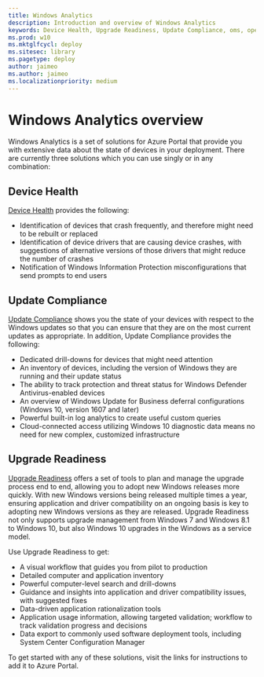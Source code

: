 ```yaml
---
title: Windows Analytics
description: Introduction and overview of Windows Analytics
keywords: Device Health, Upgrade Readiness, Update Compliance, oms, operations management suite, prerequisites, requirements, monitoring, crash, drivers
ms.prod: w10
ms.mktglfcycl: deploy
ms.sitesec: library
ms.pagetype: deploy
author: jaimeo
ms.author: jaimeo
ms.localizationpriority: medium
---
```


# Windows Analytics overview

Windows Analytics is a set of solutions for Azure Portal that provide you with extensive data about the state of devices in your deployment. There are currently three solutions which you can use singly or in any combination:

## Device Health

[Device Health](device-health-get-started.md) provides the following:

- Identification of devices that crash frequently, and therefore might need to be rebuilt or replaced
- Identification of device drivers that are causing device crashes, with suggestions of alternative versions of those drivers that might reduce the number of crashes
- Notification of Windows Information Protection misconfigurations that send prompts to end users


## Update Compliance

[Update Compliance](update-compliance-get-started.md) shows you the state of your devices with respect to the Windows updates so that you can ensure that they are on the most current updates as appropriate. In addition, Update Compliance provides the following:

- Dedicated drill-downs for devices that might need attention
- An inventory of devices, including the version of Windows they are running and their update status
- The ability to track protection and threat status for Windows Defender Antivirus-enabled devices
- An overview of Windows Update for Business deferral configurations (Windows 10, version 1607 and later)
- Powerful built-in log analytics to create useful custom queries
- Cloud-connected access utilizing Windows 10 diagnostic data means no need for new complex, customized infrastructure

## Upgrade Readiness

[Upgrade Readiness](../upgrade/upgrade-readiness-get-started.md) offers a set of tools to plan and manage the upgrade process end to end, allowing you to adopt new Windows releases more quickly. With new Windows versions being released multiple times a year, ensuring application and driver compatibility on an ongoing basis is key to adopting new Windows versions as they are released. Upgrade Readiness not only supports upgrade management from Windows 7 and Windows 8.1 to Windows 10, but also Windows 10 upgrades in the Windows as a service model.

Use Upgrade Readiness to get:

- A visual workflow that guides you from pilot to production
- Detailed computer and application inventory
- Powerful computer-level search and drill-downs
- Guidance and insights into application and driver compatibility issues, with suggested fixes
- Data-driven application rationalization tools
- Application usage information, allowing targeted validation; workflow to track validation progress and decisions
- Data export to commonly used software deployment tools, including System Center Configuration Manager 

To get started with any of these solutions, visit the links for instructions to add it to Azure Portal.
